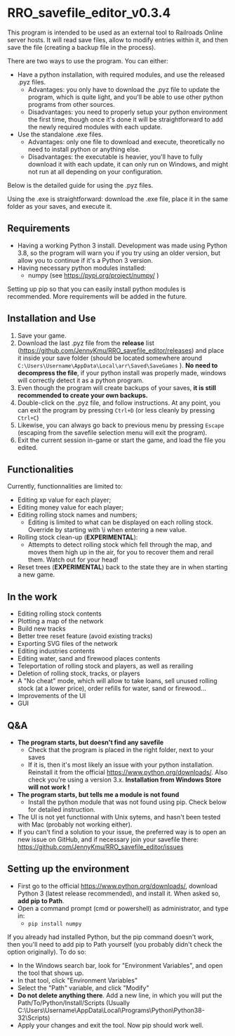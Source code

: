 ﻿# RRO_savefile_editor_v0.3.4

This program is intended to be used as an external tool to Railroads Online server hosts. It will read save files, allow to modify entries within it, and then save the file (creating a backup file in the process).

There are two ways to use the program. You can either:
* Have a python installation, with required modules, and use the released .pyz files.
  * Advantages: you only have to download the .pyz file to update the program, which is quite light, and you'll be able to use other python programs from other sources.
  * Disadvantages: you need to properly setup your python environment the first time, though once it's done it will be straightforward to add the newly required modules with each update.
* Use the standalone .exe files.
  * Advantages: only one file to download and execute, theoretically no need to install python or anything else.
  * Disadvantages: the executable is heavier, you'll have to fully download it with each update, it can only run on Windows, and might not run at all depending on your configuration.

Below is the detailed guide for using the .pyz files.

Using the .exe is straightforward: download the .exe file, place it in the same folder as your saves, and execute it.

## Requirements

* Having a working Python 3 install. Development was made using Python 3.8, so the program will warn you if you try using an older version, but allow you to continue if it's a Python 3 version.
* Having necessary python modules installed:
  * numpy (see https://pypi.org/project/numpy/ )

Setting up pip so that you can easily install python modules is recommended. More requirements will be added in the future.

## Installation and Use

1. Save your game.
2. Download the last .pyz file from the **release** list (https://github.com/JennyKmu/RRO_savefile_editor/releases) and place it inside your save folder (should be located somewhere around ``C:\Users\Username\AppData\Local\arr\Saved\SaveGames`` ). **No need to decompress the file**, if your python install was properly made, windows will correctly detect it as a python program.
3. Even though the program will create backups of your saves, **it is still recommended to create your own backups.**
4. Double-click on the .pyz file, and follow instructions. At any point, you can exit the program by pressing ``Ctrl+D`` (or less cleanly by pressing ``Ctrl+C``)
5. Likewise, you can always go back to previous menu by pressing ``Escape`` (escaping from the savefile selection menu will exit the program).
5. Exit the current session in-game or start the game, and load the file you edited.

## Functionalities

Currently, functionnalities are limited to:
* Editing xp value for each player;
* Editing money value for each player;
* Editing rolling stock names and numbers;
  * Editing is limited to what can be displayed on each rolling stock. Override by starting with \i when entering a new value.
* Rolling stock clean-up (**EXPERIMENTAL**):
  * Attempts to detect rolling stock which fell through the map, and moves them high up in the air, for you to recover them and rerail them. Watch out for your head!
* Reset trees (**EXPERIMENTAL**) back to the state they are in when starting a new game.

## In the work

* Editing rolling stock contents
* Plotting a map of the network
* Build new tracks
* Better tree reset feature (avoid existing tracks)
* Exporting SVG files of the network
* Editing industries contents
* Editing water, sand and firewood places contents
* Teleportation of rolling stock and players, as well as rerailing
* Deletion of rolling stock, tracks, or players
* A "No cheat" mode, which will allow to take loans, sell unused rolling stock (at a lower price), order refills for water, sand or firewood...
* Improvements of the UI
* GUI

## Q&A

* **The program starts, but doesn't find any savefile**
  * Check that the program is placed in the right folder, next to your saves
  * If it is, then it's most likely an issue with your python installation. Reinstall it from the official https://www.python.org/downloads/. Also check you're using a version 3.x. **Installation from Windows Store will not work !**
* **The program starts, but tells me a module is not found**
  * Install the python module that was not found using pip. Check below for detailed instruction.
* The UI is not yet functionnal with Unix sytems, and hasn't been tested with Mac (probably not working either).
* If you can't find a solution to your issue, the preferred way is to open an new issue on GitHub, and if necessary join your savefile there: https://github.com/JennyKmu/RRO_savefile_editor/issues

## Setting up the environment

* First go to the official https://www.python.org/downloads/, download Python 3 (latest release recommended), and install it. When asked so, **add pip to Path**.
* Open a command prompt (cmd or powershell) as administrator, and type in:
  * ``pip install numpy``

If you already had installed Python, but the pip command doesn't work, then you'll need to add pip to Path yourself (you probably didn't check the option originally). To do so:
* In the Windows search bar, look for "Environment Variables", and open the tool that shows up.
* In that tool, click "Environment Variables"
* Select the "Path" variable, and click "Modify"
* **Do not delete anything there**. Add a new line, in which you will put the Path/To/Python/Install/Scripts (Usually C:\\Users\\Username\\AppData\\Local\\Programs\\Python\\Python38-32\\Scripts)
* Apply your changes and exit the tool. Now pip should work well.
